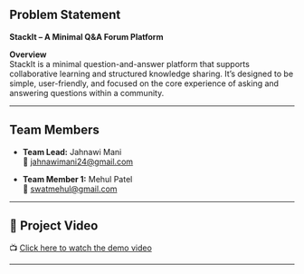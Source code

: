 ## Problem Statement

**StackIt – A Minimal Q&A Forum Platform**

**Overview**  
StackIt is a minimal question-and-answer platform that supports collaborative learning and structured knowledge sharing. It’s designed to be simple, user-friendly, and focused on the core experience of asking and answering questions within a community.

---

## Team Members

- **Team Lead:** Jahnawi Mani  
  📧 jahnawimani24@gmail.com

- **Team Member 1:** Mehul Patel  
  📧 swatmehul@gmail.com

---

## 🎥 Project Video

📺 [Click here to watch the demo video](https://drive.google.com/file/d/1E8i2kcOnjUxJiyFz1CH-okYtUF8JGVi0/view?usp=drive_link)

---
